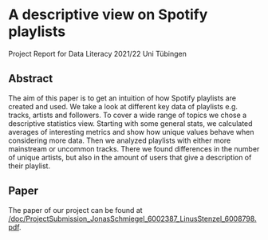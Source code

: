 # A descriptive view on Spotify playlists
Project Report for Data Literacy 2021/22 Uni Tübingen

## Abstract
The aim of this paper is to get an intuition of how Spotify playlists are created and used. We take a look at different key data of playlists e.g. tracks, artists and followers. To cover a wide range of topics we chose a descriptive statistics view. Starting with some general stats, we calculated averages of interesting metrics and show how unique values behave when considering more data. Then we analyzed playlists with either more mainstream or uncommon tracks. There we found differences in the number of unique artists, but also in the amount of users that give a description of their playlist.

## Paper
The paper of our project can be found at [/doc/ProjectSubmission_JonasSchmiegel_6002387_LinusStenzel_6008798.pdf](https://github.com/JSchmiegel/DataLiteracyProject/blob/main/doc/ProjectSubmission_JonasSchmiegel_6002387_LinusStenzel_6008798.pdf).